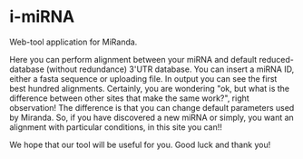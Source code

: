 # i-miRNA
Web-tool application for MiRanda.

Here you can perform alignment between your miRNA and default reduced-database (without redundance) 3'UTR database. You can insert a miRNA ID, either a fasta sequence or uploading file. In output you can see the first best hundred alignments. Certainly, you are wondering "ok, but what is the difference between other sites that make the same work?", right observation! The difference is that you can change default parameters used by Miranda. So, if you have discovered a new miRNA or simply, you want an alignment with particular conditions, in this site you can!!

We hope that our tool will be useful for you.
Good luck and thank you!
